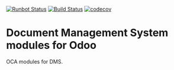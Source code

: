 [![Runbot Status](https://runbot.odoo-community.org/runbot/badge/flat/189/13.0.svg)](https://runbot.odoo-community.org/runbot/repo/github-com-oca-dms-292)
[![Build Status](https://travis-ci.org/OCA/dms.svg?branch=13.0)](https://travis-ci.org/OCA/dms)
[![codecov](https://codecov.io/gh/OCA/dms/branch/13.0/graph/badge.svg)](https://codecov.io/gh/OCA/dms)

Document Management System modules for Odoo
===========================================

OCA modules for DMS.
